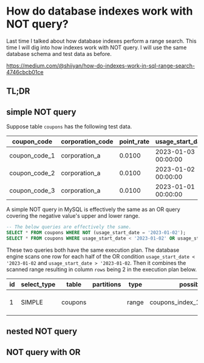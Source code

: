 # How do database indexes work with NOT query?

Last time I talked about how database indexes perform a range search. This time I will dig into how indexes work with NOT query. I will use the same database schema and test data as before.

https://medium.com/@shiiyan/how-do-indexes-work-in-sql-range-search-4746cbcb01ce

## TL;DR

## simple NOT query

Suppose table `coupons` has the following test data.

| coupon_code   | corporation_code | point_rate | usage_start_date    | usage_end_date      | distribution_limit |
| ------------- | ---------------- | ---------- | ------------------- | ------------------- | ------------------ |
| coupon_code_1 | corporation_a    | 0.0100     | 2023-01-03 00:00:00 | 2023-02-03 00:00:00 | 10000              |
| coupon_code_2 | corporation_a    | 0.0100     | 2023-01-02 00:00:00 | 2023-02-02 00:00:00 | 20000              |
| coupon_code_3 | corporation_a    | 0.0100     | 2023-01-01 00:00:00 | 2023-02-01 00:00:00 | 20000              |

A simple NOT query in MySQL is effectively the same as an OR query covering the negative value's upper and lower range.

```sql
-- The below queries are effectively the same.
SELECT * FROM coupons WHERE NOT (usage_start_date = '2023-01-02');
SELECT * FROM coupons WHERE usage_start_date < '2023-01-02' OR usage_start_date > '2023-01-02';
```

These two queries both have the same execution plan. The database engine scans one row for each half of the OR condition `usage_start_date < '2023-01-02` and `usage_start_date > '2023-01-02`. Then it combines the scanned range resulting in column `rows` being 2 in the execution plan below.

| id  | select_type | table   | partitions | type  | possible_keys                    | key                              | key_len | ref | rows | filtered | Extra                 |
| --- | ----------- | ------- | ---------- | ----- | -------------------------------- | -------------------------------- | ------- | --- | ---- | -------- | --------------------- |
| 1   | SIMPLE      | coupons |            | range | coupons_index_1_usage_start_date | coupons_index_1_usage_start_date | 4       |     | 2    | 100.00   | Using index condition |

## nested NOT query

## NOT query with OR
